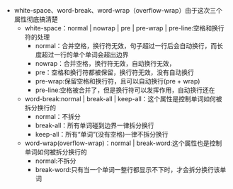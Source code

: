 * white-space、word-break、word-wrap（overflow-wrap）由于这次三个属性彻底搞清楚
   * white-space：normal | nowrap | pre | pre-wrap | pre-line:空格和换行符的处理
      * normal：合并空格，换行符无效，句子超过一行后会自动换行，而长度超过一行的单个单词会超出边界
      * nowrap：合并空格，换行符无效，自动换行无效，
      * pre：空格和换行符都被保留，换行符无效，没有自动换行
      * pre-wrap:保留空格和换行符，且可以自动换行(pre + wrap)
      * pre-line:空格被合并了，但是换行符可以发挥作用，自动换行还在
   * word-break:normal | break-all | keep-all：这个属性是控制单词如何被拆分换行的
      * normal：不拆分
      * break-all：所有单词碰到边界一律拆分换行
      * keep-all：所有“单词”(没有空格)一律不拆分换行
   * word-wrap(overflow-wrap)：normal | break-word:这个属性也是控制单词如何被拆分换行的
      * normal:不拆分
      * break-word:只有当一个单词一整行都显示不下时，才会拆分换行该单词
